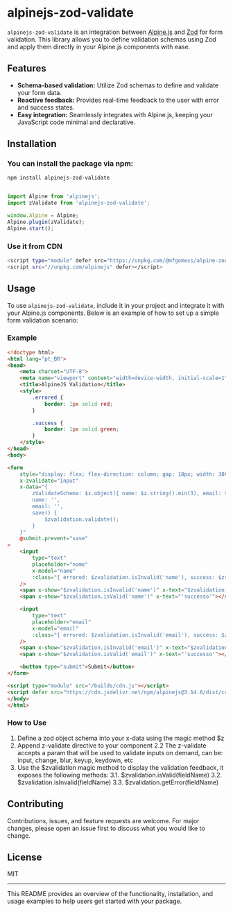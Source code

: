 # alpinejs-zod-validate

`alpinejs-zod-validate` is an integration between [Alpine.js](https://alpinejs.dev/) and [Zod](https://github.com/colinhacks/zod) for form validation. This library allows you to define validation schemas using Zod and apply them directly in your Alpine.js components with ease.

## Features

- **Schema-based validation:** Utilize Zod schemas to define and validate your form data.
- **Reactive feedback:** Provides real-time feedback to the user with error and success states.
- **Easy integration:** Seamlessly integrates with Alpine.js, keeping your JavaScript code minimal and declarative.

## Installation

### You can install the package via npm:

```bash
npm install alpinejs-zod-validate
```

```javascript

import Alpine from 'alpinejs';
import zValidate from 'alpinejs-zod-validate';

window.Alpine = Alpine;
Alpine.plugin(zValidate);
Alpine.start();

```

### Use it from CDN
```bash
<script type="module" defer src="https://unpkg.com/@mfgomess/alpine-zod-validation/dist/cdn.js" />
<script src="//unpkg.com/alpinejs" defer></script>
```

## Usage

To use `alpinejs-zod-validate`, include it in your project and integrate it with your Alpine.js components. Below is an example of how to set up a simple form validation scenario:

### Example

```html
<!doctype html>
<html lang="pt_BR">
<head>
    <meta charset="UTF-8">
    <meta name="viewport" content="width=device-width, initial-scale=1">
    <title>AlpineJS Validation</title>
    <style>
        .errored {
            border: 1px solid red;
        }

        .success {
            border: 1px solid green;
        }
    </style>
</head>
<body>

<form
    style="display: flex; flex-direction: column; gap: 10px; width: 300px;"
    x-zvalidate="input"
    x-data="{
        zValidateSchema: $z.object({ name: $z.string().min(3), email: $z.string().email('Digite um e-mail válido') }),
        name: '',
        email: '',
        save() {
            $zvalidation.validate();
        }
    }"
    @submit.prevent="save"
>
    <input
        type="text"
        placeholder="nome"
        x-model="name"
        :class="{ errored: $zvalidation.isInvalid('name'), success: $zvalidation.isValid('name') }"
    />
    <span x-show="$zvalidation.isInvalid('name')" x-text="$zvalidation.getError('name')"></span>
    <span x-show="$zvalidation.isValid('name')" x-text="'successo'"></span>

    <input
        type="text"
        placeholder="email"
        x-model="email"
        :class="{ errored: $zvalidation.isInvalid('email'), success: $zvalidation.isValid('email') }"
    />
    <span x-show="$zvalidation.isInvalid('email')" x-text="$zvalidation.getError('email')"></span>
    <span x-show="$zvalidation.isValid('email')" x-text="'successo'"></span>

    <button type="submit">Submit</button>
</form>

<script type="module" src="/builds/cdn.js"></script>
<script defer src="https://cdn.jsdelivr.net/npm/alpinejs@3.14.6/dist/cdn.min.js"></script>
</body>
</html>
```

### How to Use

1. Define a zod object schema into your x-data using the magic method $z
2. Append z-validate directive to your component
2.2 The z-validate accepts a param that will be used to validate inputs on demand, can be: input, change, blur, keyup, keydown, etc
3. Use the $zvalidation magic method to display the validation feedback, it exposes the following methods:
3.1. $zvalidation.isValid(fieldName)
3.2. $zvalidation.isInvalid(fieldName) 
3.3. $zvalidation.getError(fieldName)

## Contributing

Contributions, issues, and feature requests are welcome. For major changes, please open an issue first to discuss what you would like to change.

## License

MIT

---

This README provides an overview of the functionality, installation, and usage examples to help users get started with your package.

